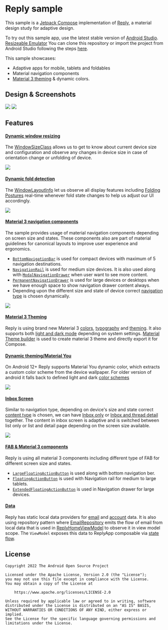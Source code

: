 # Reply sample

This sample is a [Jetpack Compose][compose] implementation of [Reply][reply], a material design study for adaptive design.

To try out this sample app, use the latest stable version
of [Android Studio](https://developer.android.com/studio).
[Resizeable Emulator](https://developer.android.com/about/versions/12/12L/get#resizable-emulator)
You can clone this repository or import the
project from Android Studio following the steps
[here](https://developer.android.com/jetpack/compose/setup#sample).

This sample showcases:

* Adaptive apps for mobile, tablets and foldables 
* Material navigation components
* [Material 3 theming][materialtheming] & dynamic colors.

## Design & Screenshots

<img src="screenshots/reply.gif"/>

<img src="screenshots/medium_and_large_display.png">

## Features

#### [Dynamic window resizing](app/src/main/java/com/example/planeat/ui/ReplyApp.kt#74)
The [WindowSizeClass](https://developer.android.com/reference/kotlin/androidx/compose/material3/windowsizeclass/WindowSizeClass) allows us to get to know about current device size and configuration 
and observe any changes in device size in case of orientation change or unfolding of device.

<img src="screenshots/dynamic_size.gif"/>


#### [Dynamic fold detection](app/src/main/java/com/example/planeat/ui/MainActivity.kt#56)
The [WindowLayoutInfo](https://developer.android.com/reference/kotlin/androidx/window/layout/WindowLayoutInfo) let us observe all display features including [Folding Postures](app/src/main/java/com/example/planeat/ui/utils/WindowStateUtils.kt)
real-time whenever fold state changes to help us adjust our UI accordingly.

<img src="screenshots/fold_unfold.png">


#### [Material 3 navigation components](app/src/main/java/com/example/planeat/ui/navigation/ReplyNavigationComponents.kt)
The sample provides usage of  material navigation components depending on screen size and states. These components also are part of material guidelines for canonical layouts to improve user experience and ergonomics.
* [`BottomNavigationBar`](app/src/main/java/com/example/planeat/ui/navigation/ReplyNavigationComponents.kt#162) is used for compact devices with maximum of 5 navigation destinations. 
* [`NavigationRail`](app/src/main/java/com/example/planeat/ui/navigation/ReplyNavigationComponents.kt#70) is used for medium size devices. It is also used along with [`ModalNavigationDrawer`](app/src/main/java/com/example/planeat/ui/ReplyApp.kt#73) when user want to see more content.
* [`PermanentNavigationDrawer`](app/src/main/java/com/example/planeat/ui/ReplyApp.kt#153) is used for large devices or desktops when we have enough space to show navigation drawer content always.
* Depending upon the different size and state of device correct [navigation type](app/src/main/java/com/example/planeat/ui/ReplyApp.kt#71) is chosen dynamically.


<img src="screenshots/compact_medium_large_displays.png">




#### [Material 3 Theming](app/src/main/java/com/example/planeat/ui/theme)
Reply is using brand new Material 3 [colors](app/src/main/java/com/example/planeat/ui/theme/Color.kt), [typography](app/src/main/java/com/example/reoly/ui/theme/Type.kt) and [theming](app/src/main/java/com/example/planeat/ui/theme/Theme.kt). It also supports both [light and dark mode]((app/src/main/java/com/example/reply/ui/theme/Theme.kt#95)) depending on system settings.
[Material Theme builder](https://material-foundation.github.io/material-theme-builder/#/custom) is used to create material 3 theme and directly export it for Compose.

#### [Dynamic theming/Material You](app/src/main/java/com/example/planeat/ui/theme/Theme.kt#100)
On Android 12+ Reply supports Material You dynamic color, which extracts a custom color scheme from the device wallpaper. For older version of android it falls back to defined light and dark [color schemes](app/src/main/java/com/example/planeat/ui/theme/Theme.kt#L34)


<img src="screenshots/dynamic_theming.png">




#### [Inbox Screen](app/src/main/java/com/example/planeat/ui/ReplyListContent.kt)
Similar to navigation type, depending on device's size and state correct [content type](app/src/main/java/com/example/planeat/ui/ReplyApp.kt#72) is chosen, we can have [Inbox only](app/src/main/java/com/example/planeat/ui/ReplyListContent.kt#91) or [Inbox and thread detail](app/src/main/java/com/example/planeat/ui/ReplyListContent.kt#83) together. The content in inbox screen
is adaptive and is switched between list only or list and detail page depending on the screen size available.


<img src="screenshots/medium_and_large_display.png">




#### [FAB & Material 3 components](app/src/main/java/com/example/planeat/ui/ReplyListContent.kt)
Reply is using all material 3 components including different type of FAB for different screen size and states.
* [`LargeFloatingActionButton`](app/src/main/java/com/example/planeat/ui/ReplyListContent.kt#100) is used along with bottom navigation ber.
* [`FloatingActionButton`](app/src/main/java/com/example/planeat/ui/navigation/ReplyNavigationComponents.kt#87) is used with Navigation rail for medium to large tablets.
* [`ExtendedFloatingActionButton`](app/src/main/java/com/example/planeat/ui/navigation/ReplyNavigationComponents.kt#214) is used in Navigation drawer for large devices.

#### [Data](app/src/main/java/com/example/planeat/data)
Reply has static local data providers for [email](app/src/main/java/com/example/planeat/data/local/LocalEmailsDataProvider.kt) and [account](app/src/main/java/com/example/planeat/data/local/LocalAccountsDataProvider.kt) data. It is also using repository pattern where [EmailRepository](app/src/main/java/com/example/planeat/data/EmailsRepository.kt) 
emits the flow of email from local data that is used in [ReplyHomeViewModel](app/src/main/java/com/example/planeat/ui/ReplyHomeViewModel.kt) to observe 
it in view model scope. The `ViewModel` exposes this data to ReplyApp composable via [state flow](app/src/main/java/com/example/planeat/ui/ReplyHomeViewModel.kt#34).

## License
```
Copyright 2022 The Android Open Source Project

Licensed under the Apache License, Version 2.0 (the "License");
you may not use this file except in compliance with the License.
You may obtain a copy of the License at

    https://www.apache.org/licenses/LICENSE-2.0

Unless required by applicable law or agreed to in writing, software
distributed under the License is distributed on an "AS IS" BASIS,
WITHOUT WARRANTIES OR CONDITIONS OF ANY KIND, either express or implied.
See the License for the specific language governing permissions and
limitations under the License.
```

[compose]: https://developer.android.com/jetpack/compose
[reply]: https://m3.material.io/foundations/adaptive-design/overview
[materialtheming]: https://m3.material.io/styles/color/dynamic-color/overview
